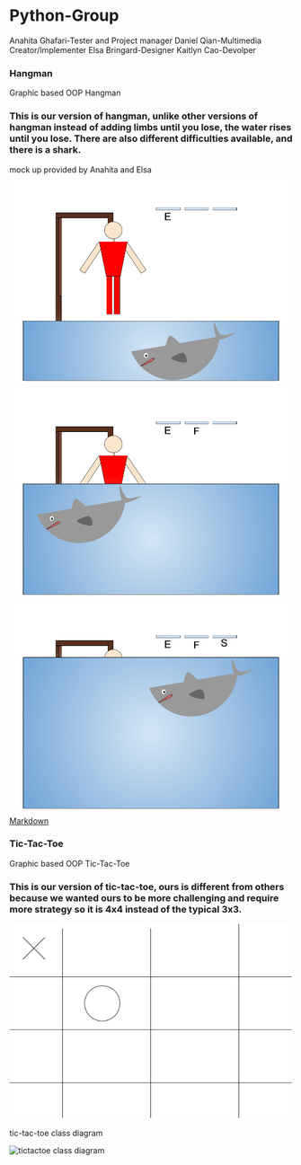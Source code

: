 # Python-Group

Anahita Ghafari-Tester and Project manager
Daniel Qian-Multimedia Creator/Implementer 
Elsa Bringard-Designer
Kaitlyn Cao-Devolper

### Hangman
Graphic based OOP Hangman

### This is our version of hangman, unlike other versions of hangman instead of adding limbs until you lose, the water rises until you lose. There are also different difficulties available, and there is a shark.

mock up provided by Anahita and Elsa
![Running Hangman](https://github.com/anaghafari/Python-Group/blob/main/Images/shark.png?raw=true)
![Running Hangman](https://github.com/anaghafari/Python-Group/blob/main/Images/shark2.png?raw=true)
![Running Hangman](https://github.com/anaghafari/Python-Group/blob/main/Images/shark3.png?raw=true)
[Markdown](https://github.com/anaghafari/Python-Group/tree/main/src/Hangman)



### Tic-Tac-Toe
Graphic based OOP Tic-Tac-Toe

### This is our version of tic-tac-toe, ours is different from others because we wanted ours to be more challenging and require more strategy so it is 4x4 instead of the typical 3x3.

![Running Tic-Tac-Toe](https://github.com/anaghafari/Python-Group/blob/main/Images/tic-tac-toe.drawio.png?raw=true)


tic-tac-toe class diagram

![tictactoe class diagram](https://user-images.githubusercontent.com/111666669/223174625-04191f75-6f7f-4b25-9d42-7555be281f9a.jpg)
